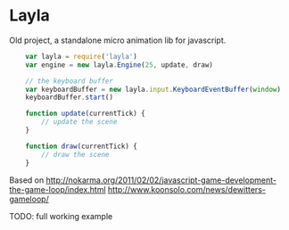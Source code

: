 # Layla

Old project, a standalone micro animation lib for javascript.

```javascript
    var layla = require('layla')
    var engine = new layla.Engine(25, update, draw)

    // the keyboard buffer 
    var keyboardBuffer = new layla.input.KeyboardEventBuffer(window)
    keyboardBuffer.start()

    function update(currentTick) {
        // update the scene
    }

    function draw(currentTick) {
        // draw the scene
    }

```

Based on
http://nokarma.org/2011/02/02/javascript-game-development-the-game-loop/index.html
http://www.koonsolo.com/news/dewitters-gameloop/

TODO:
full working example